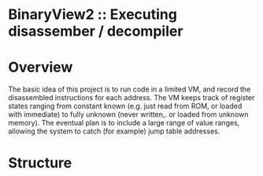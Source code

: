 BinaryView2 :: Executing disassember / decompiler
=====

Overview
==
The basic idea of this project is to run code in a limited VM, and record the disassembled instructions for each address. The VM keeps track of register states ranging from constant known (e.g. just read from ROM, or loaded with immediate) to fully unknown (never written,. or loaded from unknown memory). The eventual plan is to include a large range of value ranges, allowing the system to catch (for example) jump table addresses.

Structure
==



